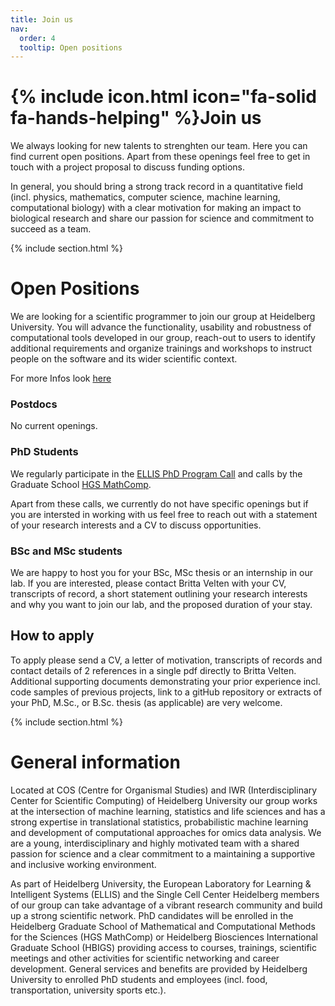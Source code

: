 ```yaml
---
title: Join us
nav:
  order: 4
  tooltip: Open positions
---
```


# {% include icon.html icon="fa-solid fa-hands-helping" %}Join us

We always looking for new talents to strenghten our team. Here you can find current open positions. Apart from these openings feel free to get in touch with a project proposal to discuss funding options.

In general, you should bring a strong track record in a quantitative field (incl. physics, mathematics, computer science, machine learning, computational biology) with a clear motivation for making an impact to biological research and share our passion for science and commitment to succeed as a team.

{% include section.html %}

# Open Positions


We are looking for a scientific programmer to join our group at Heidelberg University. You will advance the functionality, usability and robustness of computational tools developed in our group, reach-out to users to identify additional requirements and organize trainings and workshops to instruct people on the software and its wider scientific context.

For more Infos look [here](https://jobrxiv.org/job/heidelberg-university-27778-scientific-software-developer)

### Postdocs

No current openings.

### PhD Students

We regularly participate in the [ELLIS PhD Program Call](https://ellis.eu/) and calls by the Graduate School [HGS MathComp](https://mathcomp.uni-heidelberg.de/home).

Apart from these calls, we currently do not have specific openings but if you are intersted in working with us feel free to reach out with a statement of your research interests and a CV to discuss opportunities.

### BSc and MSc students
We are happy to host you for your BSc, MSc thesis or an internship in our lab. If you are interested, please contact Britta Velten with your CV, transcripts of record, a short statement outlining your research interests and why you want to join our lab, and the proposed duration of your stay.

## How to apply
To apply please send a CV, a letter of motivation, transcripts of records and contact details of 2 references in a single pdf directly to Britta Velten. Additional supporting documents demonstrating your prior experience incl. code samples of previous projects, link to a gitHub repository or extracts of your PhD, M.Sc., or B.Sc. thesis (as applicable) are very welcome. 


{% include section.html %}

# General information
Located at COS (Centre for Organismal Studies) and IWR (Interdisciplinary Center for Scientific Computing) of Heidelberg University our group works at the intersection of machine learning, statistics and life sciences and has a strong expertise in translational statistics, probabilistic machine learning and development of computational approaches for omics data analysis. We are a young, interdisciplinary and highly motivated team with a shared passion for science and a clear commitment to a maintaining a supportive and inclusive working environment.

As part of Heidelberg University, the European Laboratory for Learning & Intelligent Systems (ELLIS) and the Single Cell Center Heidelberg members of our group can take advantage of a vibrant research community and build up a strong scientific network. PhD candidates will be enrolled in the Heidelberg Graduate School of Mathematical and Computational Methods for the Sciences (HGS MathComp) or Heidelberg Biosciences International Graduate School (HBIGS) providing access to courses, trainings, scientific meetings and other activities for scientific networking and career development. General services and benefits are provided by Heidelberg University to enrolled PhD students and employees (incl. food, transportation, university sports etc.).

